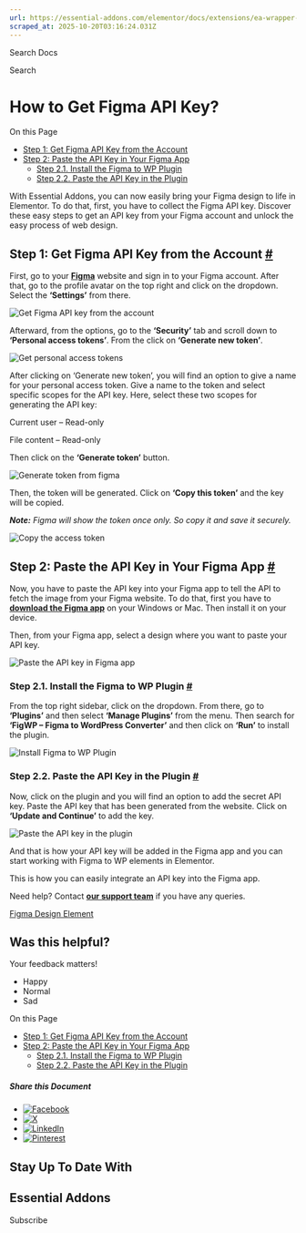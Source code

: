 ```yaml
---
url: https://essential-addons.com/elementor/docs/extensions/ea-wrapper-link/
scraped_at: 2025-10-20T03:16:24.031Z
---
```


Search Docs

Search

# How to Get Figma API Key?

On this Page

- [Step 1: Get Figma API Key from the Account](https://essential-addons.com/docs/ea-wrapper-link/#0-toc-title)
- [Step 2: Paste the API Key in Your Figma App](https://essential-addons.com/docs/ea-wrapper-link/#1-toc-title)
  - [Step 2.1. Install the Figma to WP Plugin](https://essential-addons.com/docs/ea-wrapper-link/#2-toc-title)
  - [Step 2.2. Paste the API Key in the Plugin](https://essential-addons.com/docs/ea-wrapper-link/#3-toc-title)

With Essential Addons, you can now easily bring your Figma design to life in Elementor. To do that, first, you have to collect the Figma API key. Discover these easy steps to get an API key from your Figma account and unlock the easy process of web design.

## **Step 1: Get Figma API Key from the Account** [\#](https://essential-addons.com/docs/ea-wrapper-link/\#0-toc-title)

First, go to your [**Figma**](https://www.figma.com/) website and sign in to your Figma account. After that, go to the profile avatar on the top right and click on the dropdown. Select the **‘Settings’** from there.

![Get Figma API key from the account](https://essential-addons.com/wp-content/uploads/2025/07/image-16.gif)

Afterward, from the options, go to the **‘Security’** tab and scroll down to **‘Personal access tokens’**. From the click on **‘Generate new token’**.

![Get personal access tokens](https://essential-addons.com/wp-content/uploads/2025/07/image-3.png)

After clicking on ‘Generate new token’, you will find an option to give a name for your personal access token. Give a name to the token and select specific scopes for the API key. Here, select these two scopes for generating the API key:

Current user – Read-only

File content – Read-only

Then click on the **‘Generate token’** button.

![Generate token from figma](https://essential-addons.com/wp-content/uploads/2025/07/image-4.png)

Then, the token will be generated. Click on **‘Copy this token’** and the key will be copied.

**_Note:_** _Figma will show the token once only. So copy it and save it securely._

![Copy the access token](https://essential-addons.com/wp-content/uploads/2025/07/4.-Token-generated.png)

## **Step 2: Paste the API Key in Your Figma App** [\#](https://essential-addons.com/docs/ea-wrapper-link/\#1-toc-title)

Now, you have to paste the API key into your Figma app to tell the API to fetch the image from your Figma website. To do that, first you have to [**download the Figma app**](https://www.figma.com/downloads/) on your Windows or Mac. Then install it on your device.

Then, from your Figma app, select a design where you want to paste your API key.

![Paste the API key in Figma app](https://essential-addons.com/wp-content/uploads/2025/07/image-17.gif)

### **Step 2.1. Install the Figma to WP Plugin** [\#](https://essential-addons.com/docs/ea-wrapper-link/\#2-toc-title)

From the top right sidebar, click on the dropdown. From there, go to **‘Plugins’** and then select **‘Manage Plugins’** from the menu. Then search for **‘FigWP – Figma to WordPress Converter’** and then click on **‘Run’** to install the plugin.

![Install Figma to WP Plugin](https://essential-addons.com/wp-content/uploads/2025/07/2.-Figma-to-WP-Install-1.png)

### **Step 2.2. Paste the API Key in the Plugin** [\#](https://essential-addons.com/docs/ea-wrapper-link/\#3-toc-title)

Now, click on the plugin and you will find an option to add the secret API key. Paste the API key that has been generated from the website. Click on **‘Update and Continue’** to add the key.

![Paste the API key in the plugin](https://essential-addons.com/wp-content/uploads/2025/07/image-7.png)

And that is how your API key will be added in the Figma app and you can start working with Figma to WP elements in Elementor.

This is how you can easily integrate an API key into the Figma app.

Need help? Contact [**our support team**](https://wpdeveloper.com/support/) if you have any queries.

[Figma Design Element](https://essential-addons.com/docs-tag/figma-design-element/)

## Was this helpful?

Your feedback matters!

- Happy
- Normal
- Sad

On this Page

- [Step 1: Get Figma API Key from the Account](https://essential-addons.com/docs/ea-wrapper-link/#0-toc-title)
- [Step 2: Paste the API Key in Your Figma App](https://essential-addons.com/docs/ea-wrapper-link/#1-toc-title)
  - [Step 2.1. Install the Figma to WP Plugin](https://essential-addons.com/docs/ea-wrapper-link/#2-toc-title)
  - [Step 2.2. Paste the API Key in the Plugin](https://essential-addons.com/docs/ea-wrapper-link/#3-toc-title)

##### Share this Document

- [![Facebook](https://essential-addons.com/wp-content/plugins/betterdocs/assets/images/social/facebook.svg?v=4.2.1)](https://www.facebook.com/sharer/sharer.php?u=https://essential-addons.com/docs/how-to-get-figma-api-key/)
- [![X](https://essential-addons.com/wp-content/plugins/betterdocs/assets/images/social/twitter.svg?v=4.2.1)](https://twitter.com/intent/tweet?url=https://essential-addons.com/docs/how-to-get-figma-api-key/)
- [![LinkedIn](https://essential-addons.com/wp-content/plugins/betterdocs/assets/images/social/linkedin.svg?v=4.2.1)](https://www.linkedin.com/shareArticle?mini=true&url=https://essential-addons.com/docs/how-to-get-figma-api-key/)
- [![Pinterest](https://essential-addons.com/wp-content/plugins/betterdocs/assets/images/social/pinterest.svg?v=4.2.1)](https://pinterest.com/pin/create/button/?url=https://essential-addons.com/docs/how-to-get-figma-api-key/)

## Stay Up To Date With

## Essential Addons

Subscribe